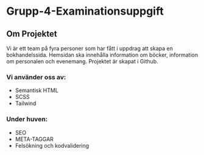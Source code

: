 # Grupp-4-Examinationsuppgift

## Om Projektet

Vi är ett team på fyra personer som har fått i uppdrag att skapa en bokhandelssida. 
Hemsidan ska innehålla information om böcker, information om personalen och evenemang.
Projektet är skapat i Github.

### Vi använder oss av:
* Semantisk HTML
* SCSS
* Tailwind


### Under huven:
* SEO
* META-TAGGAR
* Felsökning och kodvalidering


